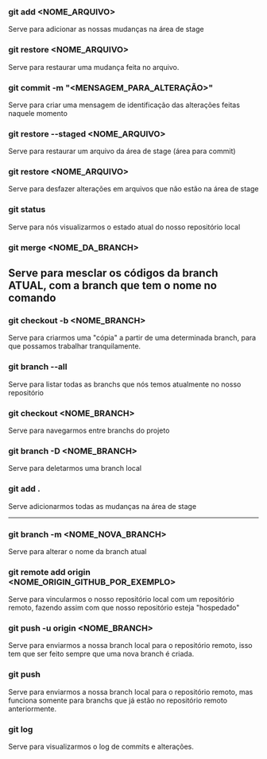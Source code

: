 ### git add <NOME_ARQUIVO>
  
  Serve para adicionar as nossas mudanças
  na área de stage

### git restore <NOME_ARQUIVO>
  
  Serve para restaurar uma mudança feita no arquivo.

### git commit -m "<MENSAGEM_PARA_ALTERAÇÃO>"
  
  Serve para criar uma mensagem de identificação
  das alterações feitas naquele momento

### git restore --staged <NOME_ARQUIVO>
 
  Serve para restaurar um arquivo da área de stage
  (área para commit)

### git restore <NOME_ARQUIVO>
 
  Serve para desfazer alterações em arquivos que não estão 
  na área de stage

### git status
 
  Serve para nós visualizarmos o estado atual
  do nosso repositório local


### git merge <NOME_DA_BRANCH>
  Serve para mesclar os códigos da branch ATUAL, com 
  a branch que tem o nome no comando
---

### git checkout -b <NOME_BRANCH>
  Serve para criarmos uma "cópia" a partir de uma
  determinada branch, para que possamos trabalhar
  tranquilamente.

### git branch --all
  Serve para listar todas as branchs que nós temos
  atualmente no nosso repositório


### git checkout <NOME_BRANCH>
  Serve para navegarmos entre branchs do projeto


### git branch -D <NOME_BRANCH>
  Serve para deletarmos uma branch local


### git add . 
  Serve adicionarmos todas as mudanças
  na área de stage

---


### git branch -m <NOME_NOVA_BRANCH>
  Serve para alterar o nome da branch atual

### git remote add origin <NOME_ORIGIN_GITHUB_POR_EXEMPLO>
  Serve para vincularmos o nosso repositório local
  com um repositório remoto, fazendo assim com que nosso
  repositório esteja "hospedado"
  
### git push -u origin <NOME_BRANCH>
  Serve para enviarmos a nossa branch local para o repositório
  remoto, isso tem que ser feito sempre que uma nova branch é criada.


### git push 
  Serve para enviarmos a nossa branch local para o repositório
  remoto, mas funciona somente para branchs que já estão no repositório
  remoto anteriormente.
  
### git log
  Serve para visualizarmos o log de commits e alterações.
